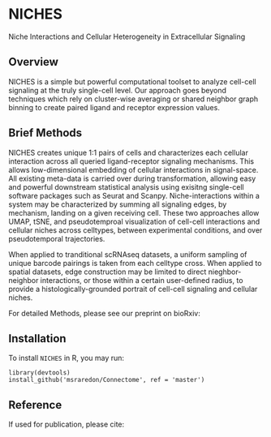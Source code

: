# NICHES
Niche Interactions and Cellular Heterogeneity in Extracellular Signaling

## Overview
NICHES is a simple but powerful computational toolset to analyze cell-cell signaling at the truly single-cell level. Our approach goes beyond techniques which rely on cluster-wise averaging or shared neighbor graph binning to create paired ligand and receptor expression values. 

## Brief Methods
NICHES creates unique 1:1 pairs of cells and characterizes each cellular interaction across all queried ligand-receptor signaling mechanisms. This allows low-dimensional embedding of cellular interactions in signal-space. All existing meta-data is carried over during transformation, allowing easy and powerful downstream statistical analysis using exisitng single-cell software packages such as Seurat and Scanpy.  Niche-interactions within a system may be characterized by summing all signaling edges, by mechanism, landing on a given receiving cell. These two approaches allow UMAP, tSNE, and pseudotemproal visualization of cell-cell interactions and cellular niches across celltypes, between experimental conditions, and over pseudotemporal trajectories.

When applied to tranditional scRNAseq datasets, a uniform sampling of unique barcode pairings is taken from each celltype cross. When applied to spatial datasets, edge construction may be limited to direct nieghbor-neighbor interactions, or those within a certain user-defined radius, to provide a histologically-grounded portrait of cell-cell signaling and cellular niches.

For detailed Methods, please see our preprint on bioRxiv:

## Installation
To install `NICHES` in R, you may run:
```
library(devtools)
install_github('msraredon/Connectome', ref = 'master')
```

## Reference
If used for publication, please cite:
